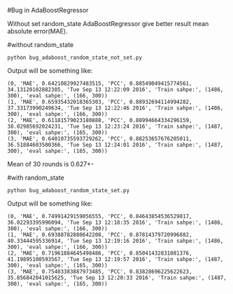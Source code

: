 #Bug in AdaBoostRegressor

Without set random_state AdaBoostRegressor give better result mean absolute error(MAE).

#without random_state
```
python bug_adaboost_random_state_not_set.py
```
Output will be something like:

```
(0, 'MAE', 0.64210829927483515, 'PCC', 0.88549049415774561, 34.13120102882385, 'Tue Sep 13 12:22:09 2016', 'Train sahpe:', (1486, 300), 'eval sahpe:', (166, 300))
(1, 'MAE', 0.65935432018365303, 'PCC', 0.88932694114994282, 37.33173990249634, 'Tue Sep 13 12:22:46 2016', 'Train sahpe:', (1486, 300), 'eval sahpe:', (166, 300))
(2, 'MAE', 0.61181579023180888, 'PCC', 0.88994664334296159, 38.02985692024231, 'Tue Sep 13 12:23:24 2016', 'Train sahpe:', (1487, 300), 'eval sahpe:', (165, 300))
(3, 'MAE', 0.64010735593729262, 'PCC', 0.88253657676205011, 36.51884603500366, 'Tue Sep 13 12:24:01 2016', 'Train sahpe:', (1487, 300), 'eval sahpe:', (165, 300))

```
Mean of 30 rounds is 0.627+-

#with random_state
```
python bug_adaboost_random_state_set.py
```
Output will be something like:

```
(0, 'MAE', 0.74991429159056555, 'PCC', 0.84643854536529817, 36.02293395996094, 'Tue Sep 13 12:18:35 2016', 'Train sahpe:', (1486, 300), 'eval sahpe:', (166, 300))
(1, 'MAE', 0.69388782880642208, 'PCC', 0.87814379720996882, 40.33444595336914, 'Tue Sep 13 12:19:16 2016', 'Train sahpe:', (1486, 300), 'eval sahpe:', (166, 300))
(2, 'MAE', 0.71961884645498486, 'PCC', 0.85041432831081376, 41.19895100593567, 'Tue Sep 13 12:19:57 2016', 'Train sahpe:', (1487, 300), 'eval sahpe:', (165, 300))
(3, 'MAE', 0.75403383887973485, 'PCC', 0.83828696225622623, 35.856842041015625, 'Tue Sep 13 12:20:33 2016', 'Train sahpe:', (1487, 300), 'eval sahpe:', (165, 300))
```